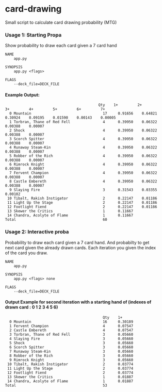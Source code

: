 # card-drawing

Small script to calculate card drawing probability (MTG)

### Usage 1: Starting Propa

Show probability to draw each card given a 7 card hand

```
NAME
    app.py

SYNOPSIS
    app.py <flags>

FLAGS
    --deck_file=DECK_FILE
```

#### Example Output:

```
                                           Qty    1+         2+         3+         4+         5+         6+         7+
  0 Mountain                                 17     0.91656    0.64821    0.30924    0.09195    0.01590    0.00143    0.00005
  1 Torbran, Thane of Red Fell               4      0.39950    0.06322    0.00388    0.00007
  2 Shock                                    4      0.39950    0.06322    0.00388    0.00007
  3 Scorch Spitter                           4      0.39950    0.06322    0.00388    0.00007
  4 Runaway Steam-Kin                        4      0.39950    0.06322    0.00388    0.00007
  5 Robber of the Rich                       4      0.39950    0.06322    0.00388    0.00007
  6 Rimrock Knight                           4      0.39950    0.06322    0.00388    0.00007
  7 Fervent Champion                         4      0.39950    0.06322    0.00388    0.00007
  8 Castle Embereth                          4      0.39950    0.06322    0.00388    0.00007
  9 Slaying Fire                             3      0.31543    0.03355    0.00102
 10 Tibalt, Rakish Instigator                2      0.22147    0.01186
 11 Light Up the Stage                       2      0.22147    0.01186
 12 Footlight Fiend                          2      0.22147    0.01186
 13 Skewer the Critics                       1      0.11667
 14 Chandra, Acolyte of Flame                1      0.11667
Total                                        60
```

### Usage 2: Interactive proba

Probability to draw each card given a 7 card hand. And probabilty to get next card given the already drawn cards. Each iteration you given the index of the card you draw.

```
NAME
    app.py

SYNOPSIS
    app.py <flags> none

FLAGS
    --deck_file=DECK_FILE
```


#### Output Example for second iteration with a starting hand of (indexes of drawn card : 0 1 2 3 4 5 6)

```
                                             Qty    1+
  0 Mountain                                 16     0.30189
  1 Fervent Champion                         4      0.07547
  2 Castle Embereth                          4      0.07547
  3 Torbran, Thane of Red Fell               3      0.05660
  4 Slaying Fire                             3      0.05660
  5 Shock                                    3      0.05660
  6 Scorch Spitter                           3      0.05660
  7 Runaway Steam-Kin                        3      0.05660
  8 Robber of the Rich                       3      0.05660
  9 Rimrock Knight                           3      0.05660
 10 Tibalt, Rakish Instigator                2      0.03774
 11 Light Up the Stage                       2      0.03774
 12 Footlight Fiend                          2      0.03774
 13 Skewer the Critics                       1      0.01887
 14 Chandra, Acolyte of Flame                1      0.01887
Total                                        53
```
